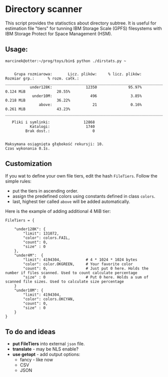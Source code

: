 # Directory scanner 

This script provides the statisctics about directory subtree. It is useful for estimation file "tiers" for tunning IBM Storage Scale (GPFS) filesystems with IBM Storage Protect for Space Management (HSM).

## Usage:

```
marcinek@otter:~/prog/toys/bin$ python ./dirstats.py ~


    Grupa rozmiarowa:       Licz. plików:     % licz. plików:       Rozmiar grp.:      % rozm. całk.:
_________________________________________________________________________________________________________
           under128K:               12350              95.97%           0.124 MiB              20.55%
            under10M:                 496               3.85%           0.218 MiB              36.22%
               above:                  21               0.16%           0.261 MiB              43.23%
_________________________________________________________________________________________________________

   Pliki i symlinki:               12868
           Katalogi:                1740
         Brak dost.:                   0


Maksymana osiągnięta głębokość rekursji: 10.
Czas wykonania 0.1s.
```

## Customization

If you wat to define your own file tiers, edit the hash `FileTiers`. Follow the simple rules:

- put the tiers in ascending order.
- assign the predefined colors using constants defined in class `colors`.
- last, highest tier called `above` will be added automatically. 

Here is the example of adding additional 4 MiB tier:

```
FileTiers = {
    
    "under128K": {
        "limit": 131072,
        "color": colors.FAIL,
        "count": 0,
        "size" : 0
    },
    "under4M":	{
    	"limit": 4194304,			# 4 * 1024 * 1024 bytes 
    	"color": color.OKGREEN,		# Your favorite color
    	"count": 0,					# Just put 0 here. Holds the number if files scanned. Used to count calculate percentage 
    	"size" : 0 					# Put 0 here. Holds a sum of scanned file sizes. Used to calculate size percentage
    }
    "under10M": {
        "limit": 4194304,
        "color": colors.OKCYAN,
        "count": 0,
        "size" : 0
    }
}
```

## To do and ideas

- **put FileTiers** into external `json` file.
- **translate** - may be NLS enable?
- **use getopt** - add output options: 
	- fancy - like now
	- CSV
	- JSON